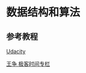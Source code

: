 # 数据结构和算法

## 参考教程
 [Udacity](https://classroom.udacity.com/courses/ud513) 
 
[王争 极客时间专栏](https://github.com/wangzheng0822/algo)